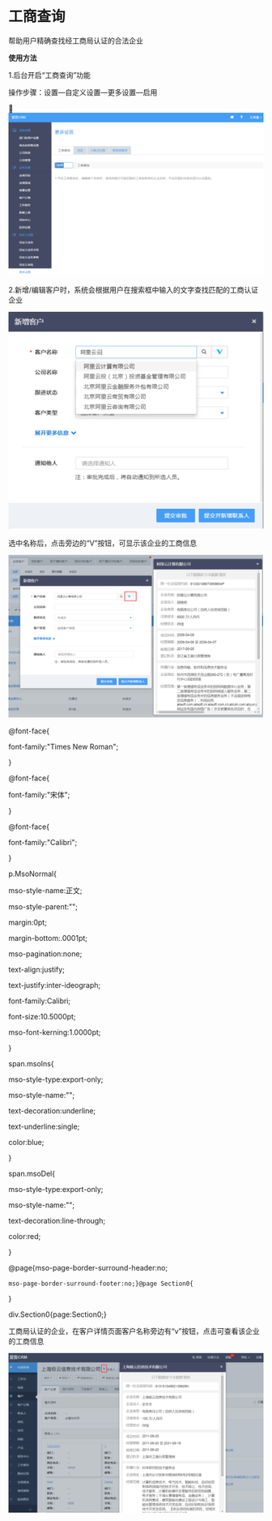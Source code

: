 # **工商查询**

帮助用户精确查找经工商局认证的合法企业

**使用方法**

1.后台开启“工商查询”功能

操作步骤：设置—自定义设置—更多设置—启用

 ![](/assets/import1.png)



2.新增/编辑客户时，系统会根据用户在搜索框中输入的文字查找匹配的工商认证企业

![](/assets/import2.png)

选中名称后，点击旁边的“V”按钮，可显示该企业的工商信息

![](/assets/import3.png)


  
@font-face{
  
font-family:"Times New Roman";
  
}
  

  
@font-face{
  
font-family:"宋体";
  
}
  

  
@font-face{
  
font-family:"Calibri";
  
}
  

  
p.MsoNormal{
  
mso-style-name:正文;
  
mso-style-parent:"";
  
margin:0pt;
  
margin-bottom:.0001pt;
  
mso-pagination:none;
  
text-align:justify;
  
text-justify:inter-ideograph;
  
font-family:Calibri;
  
font-size:10.5000pt;
  
mso-font-kerning:1.0000pt;
  
}
  

  
span.msoIns{
  
mso-style-type:export-only;
  
mso-style-name:"";
  
text-decoration:underline;
  
text-underline:single;
  
color:blue;
  
}
  

  
span.msoDel{
  
mso-style-type:export-only;
  
mso-style-name:"";
  
text-decoration:line-through;
  
color:red;
  
}
  
@page{mso-page-border-surround-header:no;
  
	mso-page-border-surround-footer:no;}@page Section0{
  
}
  
div.Section0{page:Section0;}

工商局认证的企业，在客户详情页面客户名称旁边有“v”按钮，点击可查看该企业的工商信息

![](/assets/import4.png)

